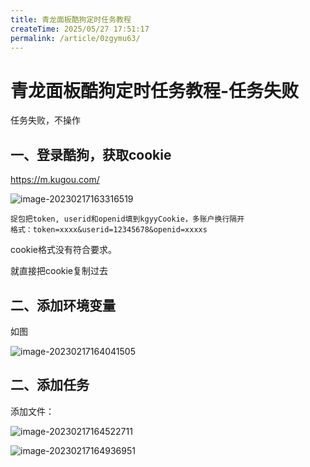 ```yaml
---
title: 青龙面板酷狗定时任务教程
createTime: 2025/05/27 17:51:17
permalink: /article/0zgymu63/
---
```

# 青龙面板酷狗定时任务教程-任务失败



任务失败，不操作

## 一、登录酷狗，获取cookie

https://m.kugou.com/

![image-20230217163316519](https://imgoss.xgss.net/picgo/image-20230217163316519.png?aliyun)

```
捉包把token, userid和openid填到kgyyCookie，多账户换行隔开
格式：token=xxxx&userid=12345678&openid=xxxxs

```

cookie格式没有符合要求。

就直接把cookie复制过去

## 二、添加环境变量

如图

![image-20230217164041505](https://imgoss.xgss.net/picgo/image-20230217164041505.png?aliyun)



## 二、添加任务

添加文件：



![image-20230217164522711](https://imgoss.xgss.net/picgo/image-20230217164522711.png?aliyun)

![image-20230217164936951](https://imgoss.xgss.net/picgo/image-20230217164936951.png?aliyun)